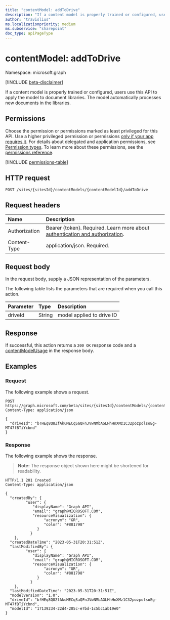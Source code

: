 ```yaml
---
title: "contentModel: addToDrive"
description: "If a content model is properly trained or configured, users use this API to apply the model to document libraries. The model automatically processes new documents in the libraries."
author: "travislius"
ms.localizationpriority: medium
ms.subservice: "sharepoint"
doc_type: apiPageType
---
```


# contentModel: addToDrive

Namespace: microsoft.graph

[!INCLUDE [beta-disclaimer](../../includes/beta-disclaimer.md)]

If a content model is properly trained or configured, users use this API to apply the model to document libraries. The model automatically processes new documents in the libraries.

## Permissions

Choose the permission or permissions marked as least privileged for this API. Use a higher privileged permission or permissions [only if your app requires it](/graph/permissions-overview#best-practices-for-using-microsoft-graph-permissions). For details about delegated and application permissions, see [Permission types](/graph/permissions-overview#permission-types). To learn more about these permissions, see the [permissions reference](/graph/permissions-reference).

<!-- {
  "blockType": "permissions",
  "name": "contentmodel-addtodrive-permissions"
}
-->
[!INCLUDE [permissions-table](../includes/permissions/contentmodel-addtodrive-permissions.md)]

## HTTP request

<!-- {
  "blockType": "ignored"
}
-->
``` http
POST /sites/{sitesId}/contentModels/{contentModelId}/addToDrive
```

## Request headers

|Name|Description|
|:---|:---|
|Authorization|Bearer {token}. Required. Learn more about [authentication and authorization](/graph/auth/auth-concepts).|
|Content-Type|application/json. Required.|

## Request body

In the request body, supply a JSON representation of the parameters.

The following table lists the parameters that are required when you call this action.

|Parameter|Type|Description|
|:---|:---|:---|
|driveId|String|model applied to drive ID|



## Response

If successful, this action returns a `200 OK` response code and a [contentModelUsage](../resources/contentmodelusage.md) in the response body.

## Examples

### Request

The following example shows a request.
<!-- {
  "blockType": "request",
  "name": "contentmodelthis.addtodrive"
}
-->
``` http
POST https://graph.microsoft.com/beta/sites/{sitesId}/contentModels/{contentModelId}/addToDrive
Content-Type: application/json

{
  "driveId": "b!HEq8Q8ZfAkuMECqSaQFnJVwNMbAGLHhHnXMz1C32pozpolsoEg-MT47fBTiYcbnd"
}
```


### Response

The following example shows the response.
>**Note:** The response object shown here might be shortened for readability.
<!-- {
  "blockType": "response",
  "truncated": true,
  "@odata.type": "microsoft.graph.contentModelUsage"
}
-->
``` http
HTTP/1.1 201 Created
Content-Type: application/json

{
  "createdBy": {
         "user": {
            "displayName": "Graph API",
            "email": "graph@MICROSOFT.COM",
            "resourceVisualization": {
                 "acronym": "GR",
                 "color": "#881798"
              }
           }
    },
  "createdDateTime": "2023-05-31T20:31:51Z",
  "lastModifiedBy": {
         "user": {
            "displayName": "Graph API",
            "email": "graph@MICROSOFT.COM",
            "resourceVisualization": {
                 "acronym": "GR",
                 "color": "#881798"
              }
           }
    },
  "lastModifiedDateTime": "2023-05-31T20:31:51Z",
  "modelVersion": "1.0",
  "driveId": "b!HEq8Q8ZfAkuMECqSaQFnJVwNMbAGLHhHnXMz1C32pozpolsoEg-MT47fBTiYcbnd",
  "modelId": "17139234-22d4-205c-e7bd-1c5bc1ab19e0"
}
```

